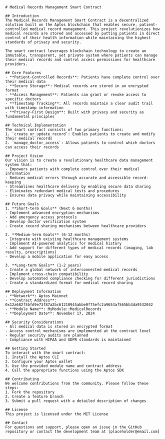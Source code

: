     # Medical Records Management Smart Contract

    ## Introduction
    The Medical Records Management Smart Contract is a decentralized solution built on the Aptos blockchain that enables secure, patient-controlled medical record management. This project revolutionizes how medical records are stored and accessed by putting patients in direct control of their health information while maintaining the highest standards of privacy and security.

    The smart contract leverages blockchain technology to create an immutable, transparent, yet private system where patients can manage their medical records and control access permissions for healthcare providers.

    ## Core Features
    - **Patient-Controlled Records**: Patients have complete control over their medical data
    - **Secure Storage**: Medical records are stored in an encrypted format
    - **Access Management**: Patients can grant or revoke access to specific doctors
    - **Timestamp Tracking**: All records maintain a clear audit trail with timestamp information
    - **Privacy-First Design**: Built with privacy and security as fundamental principles

    ## Technical Implementation
    The smart contract consists of two primary functions:
    1. `create_or_update_record`: Enables patients to create and modify their medical records
    2. `manage_doctor_access`: Allows patients to control which doctors can access their records

    ## Project Vision
    Our vision is to create a revolutionary healthcare data management system that:
    - Empowers patients with complete control over their medical information
    - Reduces medical errors through accurate and accessible record-keeping
    - Streamlines healthcare delivery by enabling secure data sharing
    - Eliminates redundant medical tests and procedures
    - Ensures data privacy while maintaining accessibility

    ## Future Goals
    1. **Short-term Goals** (Next 6 months)
    - Implement advanced encryption mechanisms
    - Add emergency access protocols
    - Develop doctor verification system
    - Create record sharing mechanisms between healthcare providers

    2. **Medium-term Goals** (6-12 months)
    - Integrate with existing healthcare management systems
    - Implement AI-powered analytics for medical history
    - Add support for different types of medical records (imaging, lab results, prescriptions)
    - Develop a mobile application for easy access

    3. **Long-term Goals** (1-2 years)
    - Create a global network of interconnected medical records
    - Implement cross-chain compatibility
    - Develop automated compliance checking for different jurisdictions
    - Create a standardized format for medical record sharing

    ## Deployment Information
    - **Network**: Aptos Mainnet
    - **Contract Address**: 0x12a682f5bfd9e73f87a2bc61210945abbe0f75efc2a9653af565bb3da9532042
    - **Module Name**: MyModule::MedicalRecords
    - **Deployment Date**: November 17, 2024

    ## Security Considerations
    - All medical data is stored in encrypted format
    - Access control mechanisms are implemented at the contract level
    - Regular security audits are planned
    - Compliance with HIPAA and GDPR standards is maintained

    ## Getting Started
    To interact with the smart contract:
    1. Install the Aptos CLI
    2. Configure your Aptos wallet
    3. Use the provided module name and contract address
    4. Call the appropriate functions using the Aptos SDK

    ## Contributing
    We welcome contributions from the community. Please follow these steps:
    1. Fork the repository
    2. Create a feature branch
    3. Submit a pull request with a detailed description of changes

    ## License
    This project is licensed under the MIT License

    ## Contact
    For questions and support, please open an issue in the GitHub repository or contact the development team at [placeholder@email.com]

